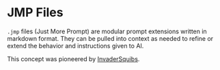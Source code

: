 # JMP Files

`.jmp` files (Just More Prompt) are modular prompt extensions written in markdown format. They can be pulled into
context as needed to refine or extend the behavior and instructions given to AI.

This concept was pioneered by [InvaderSquibs](https://github.com/InvaderSquibs).
